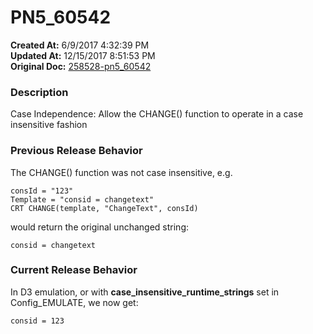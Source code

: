 # PN5_60542

**Created At:** 6/9/2017 4:32:39 PM  
**Updated At:** 12/15/2017 8:51:53 PM  
**Original Doc:** [258528-pn5_60542](https://docs.jbase.com/36526-5-6-2-release-notes/258528-pn5_60542)  


### Description

Case Independence: Allow the CHANGE() function to operate in a case insensitive fashion

### Previous Release Behavior

The CHANGE() function was not case insensitive, e.g.

```
consId = "123"
Template = "consid = changetext"
CRT CHANGE(template, "ChangeText", consId)
```

would return the original unchanged string:

```
consid = changetext
```

### Current Release Behavior

In D3 emulation, or with **case\_insensitive\_runtime\_strings** set in Config\_EMULATE, we now get:

```
consid = 123
```
